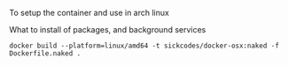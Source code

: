 
To setup the container and use in arch linux

What to install of packages, and background services



```
docker build --platform=linux/amd64 -t sickcodes/docker-osx:naked -f Dockerfile.naked .
```